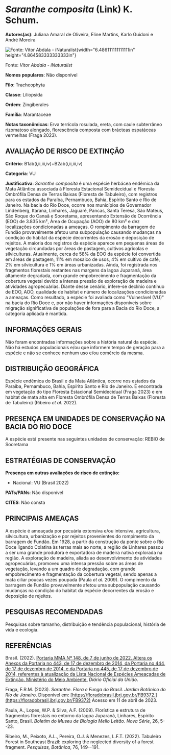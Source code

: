 # *Saranthe composita* (Link) K. Schum.

**Autores(as)**: Juliana Amaral de Oliveira, Eline Martins, Karlo Guidoni e André Moreira

![Fonte: Vitor Abdala - iNaturalist](media/rId20.jpg){width="6.486111111111111in" height="4.864583333333333in"}

Fonte: *Vitor Abdala - iNaturalist*

**Nomes populares**: Não disponível

**Filo**: Tracheophyta

**Classe**: Liliopsida

**Ordem**: Zingiberales

**Família**: Marantaceae

**Notas taxonômicas**: Erva terrícola rosulada, ereta, com caule subterrâneo rizomatoso alongado, florescência composta com brácteas espatáceas vermelhas (Fraga 2023).

## AVALIAÇÃO DE RISCO DE EXTINÇÃO

**Critério**: B1ab(i,ii,iii,iv)+B2ab(i,ii,iii,iv)

**Categoria**: VU

**Justificativa**: *Saranthe composita* é uma espécie herbácea endêmica da Mata Atlântica associada à Floresta Estacional Semidecidual e Floresta Ombrófila Densa de Terras Baixas (Floresta de Tabuleiro), com registros para os estados da Paraíba, Pernambuco, Bahia, Espírito Santo e Rio de Janeiro. Na bacia do Rio Doce, ocorre nos municípios de Governador Lindenberg, Itarana, Linhares, Jaguaré, Pancas, Santa Teresa, São Mateus, São Roque do Canaã e Sooretama, apresentando Extensão de Ocorrência (EOO) de 3.835 km², Área de Ocupação (AOO) de 80 km² e dez localizações condicionadas a ameaças. O rompimento da barragem de Fundão provavelmente afetou uma subpopulação causando mudanças na condição do habitat da espécie decorrentes da erosão e deposição de rejeitos. A maioria dos registros da espécie aparece em pequenas áreas de vegetação circundadas por áreas de pastagem, cultivos agrícolas e silviculturas.  Atualmente, cerca de 58% da EOO da espécie
foi convertida em áreas de pastagem, 11% em mosaico de usos, 4% em cultivo de café, 2% em silvicultura e 1% em áreas urbanizadas. Ainda, foi registrada nos fragmentos florestais restantes nas margens da lagoa Juparanã, área altamente degradada, com grande empobrecimento e fragmentação da cobertura vegetal devido a intensa pressão de exploração de madeira e atividades agropecuárias. Diante desse cenário, infere-se declínio contínuo de EOO, AOO, qualidade de habitat e número de localizações condicionadas a ameaças. Como resultado, a espécie foi avaliada como "Vulnerável (VU)" na bacia do Rio Doce e, por não haver informações disponíveis sobre migração significativa de populações de fora para a Bacia do Rio Doce, a categoria aplicada é mantida.

## INFORMAÇÕES GERAIS

Não foram encontradas informações sobre a história natural da espécie.  Não há estudos populacionais e/ou que informem tempo de geração para a espécie e não se conhece nenhum uso e/ou comércio da mesma.

## DISTRIBUIÇÃO GEOGRÁFICA

Espécie endêmica do Brasil e da Mata Atlântica, ocorre nos estados da Paraíba, Pernambuco, Bahia, Espírito Santo e Rio de Janeiro. É encontrada em vegetação do tipo Floresta Estacional Semidecidual (Fraga 2023) e em habitat de mata alta em Floresta Ombrófila Densa de Terras Baixas (Floresta de Tabuleiro) (Ribeiro *et al.* 2022).

## PRESENÇA EM UNIDADES DE CONSERVAÇÃO NA BACIA DO RIO DOCE

A espécie está presente nas seguintes unidades de conservação: REBIO de Sooretama

## ESTRATÉGIAS DE CONSERVAÇÃO

**Presença em outras avaliações de risco de extinção:**

-   Nacional: VU (Brasil 2022)

**PATs/PANs**: Não disponível

**CITES**: Não consta

## PRINCIPAIS AMEAÇAS

A espécie é ameaçada por pecuária extensiva e/ou intensiva, agricultura, silvicultura, urbanização e por rejeitos provenientes do rompimento da barragem de Fundão. Em 1928, a partir da construção da ponte sobre o Rio Doce ligando Colatina às terras mais ao norte, a região de Linhares passou a ser uma grande produtora e exportadora de madeira nativa explorada na região. A exploração de madeira, aliada ao desenvolvimento de atividades agropecuárias, promoveu uma intensa pressão sobre as áreas de vegetação, levando a um quadro de degradação, com grande empobrecimento e fragmentação da cobertura vegetal, sendo apenas a mata ciliar poucas vezes poupada (Paula *et al.* 2009). O rompimento da barragem de Fundão provavelmente afetou uma subpopulação causando mudanças na condição do habitat da espécie decorrentes da erosão e deposição de rejeitos.

## PESQUISAS RECOMENDADAS

Pesquisas sobre tamanho, distribuição e tendência populacional, história de vida e ecologia.

## REFERÊNCIAS

Brasil. (2022). [Portaria MMA Nº 148, de 7 de junho de 2022. Altera os Anexos da Portaria no 443, de 17 de dezembro de 2014, da Portaria no 444, de 17 de dezembro de 2014, e da Portaria no 445, de 17 de dezembro de 2014, referentes à atualização da Lista Nacional de Espécies Ameaçadas de Extinção. Ministério do Meio Ambiente.](https://in.gov.br/en/web/dou/-/portaria-mma-n-148-de-7-de-junho-de-2022-406272733) *Diário Oficial da União*.

Fraga, F.R.M. (2023). *Saranthe*. *Flora e Funga do Brasil. Jardim Botânico do Rio de Janeiro*. Disponível em: [https://floradobrasil.jbrj.gov.br/FB9372.](https://floradobrasil.jbrj.gov.br/FB9372) Acesso em 11 de abril de 2023.

Paula, A., Lopes, W.P. & Silva, A.F. (2009). Florística e estrutura de fragmentos florestais no entorno da lagoa Juparanã, Linhares, Espírito Santo, Brasil. *Boletim do Museu de Biologia Mello Leitão. Nova Série*, 26, 5--23.

Ribeiro, M., Peixoto, A.L., Pereira, O.J. & Menezes, L.F.T. (2022).  Tabuleiro Forest in Southeast Brazil: exploring the neglected diversity of a forest fragment. *Pesquisas, Botânica*, 76, 149--191.
